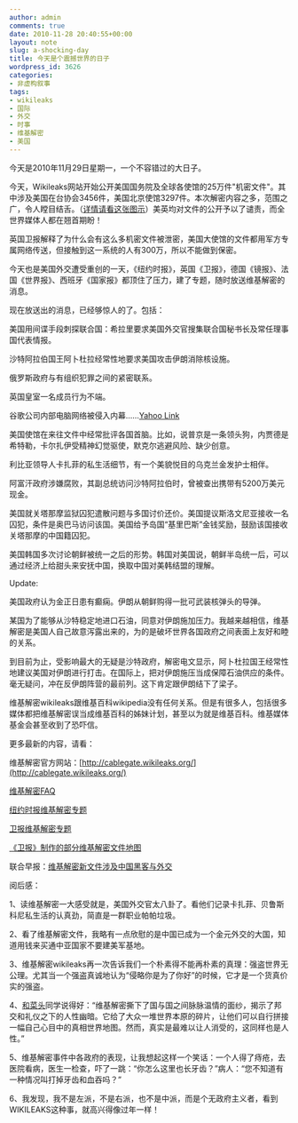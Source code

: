 ```yaml
---
author: admin
comments: true
date: 2010-11-28 20:40:55+00:00
layout: note
slug: a-shocking-day
title: 今天是个震撼世界的日子
wordpress_id: 3626
categories:
- 非虚构叙事
tags:
- wikileaks
- 国际
- 外交
- 时事
- 维基解密
- 美国
---
```


今天是2010年11月29日星期一，一个不容错过的大日子。

今天，Wikileaks网站开始公开美国国务院及全球各使馆的25万件"机密文件"。其中涉及美国在台协会3456件，美国北京使馆3297件。本次解密内容之多，范围之广，令人瞠目结舌。（[详情请看这张图示](http://www.guardian.co.uk/news/datablog/2010/nov/29/wikileaks-cables-data#zoomed-picture)）美英均对文件的公开予以了谴责，而全世界媒体人都在翘首期盼！

英国卫报解释了为什么会有这么多机密文件被泄密，美国大使馆的文件都用军方专属网络传送，但接触到这一系统的人有300万，所以不能做到保密。

今天也是美国外交遭受重创的一天，《纽约时报》，英国《卫报》，德国《镜报》、法国《世界报》、西班牙《国家报》都顶住了压力，建了专题，随时放送维基解密的消息。

现在放送出的消息，已经够惊人的了。包括：

美国用间谍手段刺探联合国：希拉里要求美国外交官搜集联合国秘书长及常任理事国代表情报。

沙特阿拉伯国王阿卜杜拉经常性地要求美国攻击伊朗消除核设施。

俄罗斯政府与有组织犯罪之间的紧密联系。

英国皇室一名成员行为不端。

谷歌公司内部电脑网络被侵入内幕……[Yahoo Link](http://news.yahoo.com/s/afp/20101128/tc_afp/usdiplomacymilitaryinternetwikileakschinagoogle)
 
美国使馆在来往文件中经常批评各国首脑。比如，说普京是一条领头狗，内贾德是希特勒，卡尔扎伊受精神幻觉驱使，默克尔逃避风险、缺少创意。

利比亚领导人卡扎菲的私生活细节，有一个美貌悦目的乌克兰金发护士相伴。

阿富汗政府涉嫌腐败，其副总统访问沙特阿拉伯时，曾被查出携带有5200万美元现金。

美国就关塔那摩监狱囚犯遣散问题与多国讨价还价。美国提议斯洛文尼亚接收一名囚犯，条件是奥巴马访问该国。美国给予岛国“基里巴斯”金钱奖励，鼓励该国接收关塔那摩的中国籍囚犯。

美国韩国多次讨论朝鲜被统一之后的形势。韩国对美国说，朝鲜半岛统一后，可以通过经济上给甜头来安抚中国，换取中国对美韩结盟的理解。

Update:

美国政府认为金正日患有癫痫。伊朗从朝鲜购得一批可武装核弹头的导弹。

某国为了能够从沙特稳定地进口石油，同意对伊朗施加压力。我越来越相信，维基解密是美国人自己故意泻露出来的，为的是破坏世界各国政府之间表面上友好和睦的关系。

到目前为止，受影响最大的无疑是沙特政府，解密电文显示，阿卜杜拉国王经常性地建议美国对伊朗进行打击。在国际上，把对伊朗施压当成保障石油供应的条件。毫无疑问，冲在反伊朗阵营的最前列。这下肯定跟伊朗结下了梁子。

维基解密wikileaks跟维基百科wikipedia没有任何关系。但是有很多人，包括很多媒体都把维基解密误当成维基百科的姊妹计划，甚至以为就是维基百科。维基媒体基金会甚至收到了恐吓信。

更多最新的内容，请看：

维基解密官方网站：[http://cablegate.wikileaks.org/](http://cablegate.wikileaks.org/)

[维基解密FAQ](http://cablegate.wikileaks.org/static/html/faq.html)

[纽约时报维基解密专题](http://www.nytimes.com/interactive/world/statessecrets.html)

[卫报维基解密专题](http://www.guardian.co.uk/world/the-us-embassy-cables)

[《卫报》制作的部分维基解密文件地图](http://www.guardian.co.uk/world/interactive/2010/nov/28/us-embassy-cables-wikileaks)

联合早报：[维基解密新文件涉及中国黑客与外交](http://www.zaobao.com/wencui/2010/11/bbc101129.shtml)

阅后感：

1、读维基解密一大感受就是，美国外交官太八卦了。看他们记录卡扎菲、贝鲁斯科尼私生活的认真劲，简直是一群职业帕帕垃圾。

2、看了维基解密文件，我略有一点欣慰的是中国已成为一个金元外交的大国，知道用钱来买通中亚国家不要建美军基地。

3、维基解密wikileaks再一次告诉我们一个朴素得不能再朴素的真理：强盗世界无公理。尤其当一个强盗真诚地认为“侵略你是为了你好”的时候，它才是一个货真价实的强盗。

4、[和菜头](http://www.hecaitou.com)同学说得好：“维基解密撕下了国与国之间脉脉温情的面纱，揭示了邦交和礼仪之下的人性幽暗。它给了大众一堆世界本原的碎片，让他们可以自行拼接一幅自己心目中的真相世界地图。然而，真实是最难以让人消受的，这同样也是人性。”

5、维基解密事件中各政府的表现，让我想起这样一个笑话：一个人得了痔疮，去医院看病，医生一检查，吓了一跳：“你怎么这里也长牙齿？”病人：“您不知道有一种情况叫打掉牙齿和血吞吗？”

6、我发现，我不是左派，不是右派，也不是中派，而是个无政府主义者，看到WIKILEAKS这种事，就高兴得像过年一样！
